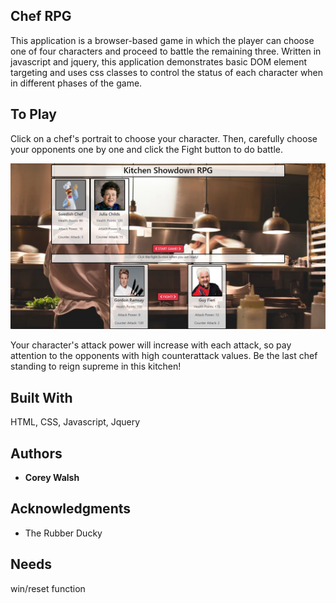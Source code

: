 ## Chef RPG

This application is a browser-based game in which the player can choose one of four characters and proceed to battle the remaining three. Written in javascript and jquery, this application demonstrates basic DOM element targeting and uses css classes to control the status of each character when in different phases of the game.

## To Play

Click on a chef's portrait to choose your character. Then, carefully choose your opponents one by one and click the Fight button to do battle. 

![Alt text](./assets/images/chefrpgcharsselected.png?raw=true "ChefRpgScreenshot")

Your character's attack power will increase with each attack, so pay attention to the opponents with high counterattack values. Be the last chef standing to reign supreme in this kitchen!

## Built With

HTML, CSS, Javascript, Jquery

## Authors

* **Corey Walsh** 

## Acknowledgments

* The Rubber Ducky

## Needs

win/reset function
